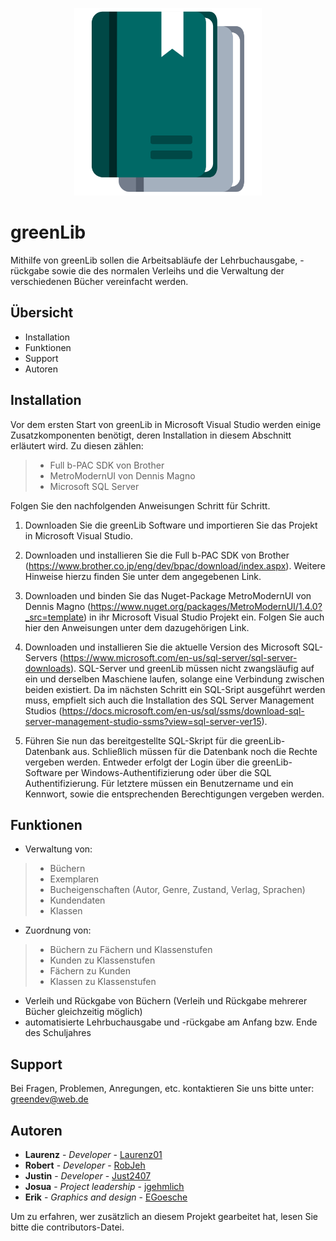 <!--lint disable no-literal-urls-->
<p align="center">
  <a href="https://github.com/greendevhub/greenLib/">
    <img
      alt="greenLib"
      src="https://github.com/greendevhub/greenLib/blob/master/icon.svg"
      width="300"
    />
  </a>
</p>

# greenLib
Mithilfe von greenLib sollen die Arbeitsabläufe der Lehrbuchausgabe, -rückgabe sowie die des normalen Verleihs und die Verwaltung der verschiedenen Bücher vereinfacht werden.

Übersicht
---------------------
 * Installation
 * Funktionen
 * Support
 * Autoren
 
 Installation
------------
Vor dem ersten Start von greenLib in Microsoft Visual Studio werden einige Zusatzkomponenten benötigt, deren Installation in diesem Abschnitt erläutert wird. Zu diesen zählen:
> * Full b-PAC SDK von Brother
> * MetroModernUI von Dennis Magno
> * Microsoft SQL Server

Folgen Sie den nachfolgenden Anweisungen Schritt für Schritt.

1. Downloaden Sie die greenLib Software und importieren Sie das Projekt in Microsoft Visual Studio.

2. Downloaden und installieren Sie die Full b-PAC SDK von Brother (https://www.brother.co.jp/eng/dev/bpac/download/index.aspx). Weitere Hinweise hierzu finden Sie unter dem angegebenen Link.

3. Downloaden und binden Sie das Nuget-Package MetroModernUI von Dennis Magno (https://www.nuget.org/packages/MetroModernUI/1.4.0?_src=template) in ihr Microsoft Visual Studio Projekt ein. Folgen Sie auch hier den Anweisungen unter dem dazugehörigen Link.

4. Downloaden und installieren Sie die aktuelle Version des Microsoft SQL-Servers (https://www.microsoft.com/en-us/sql-server/sql-server-downloads). SQL-Server und greenLib müssen nicht zwangsläufig auf ein und derselben Maschiene laufen, solange eine Verbindung zwischen beiden existiert. Da im nächsten Schritt ein SQL-Sript ausgeführt werden muss, empfielt sich auch die Installation des SQL Server Management Studios (https://docs.microsoft.com/en-us/sql/ssms/download-sql-server-management-studio-ssms?view=sql-server-ver15).

5. Führen Sie nun das bereitgestellte SQL-Skript für die greenLib-Datenbank aus. Schließlich müssen für die Datenbank noch die Rechte vergeben werden. Entweder erfolgt der Login über die greenLib-Software per Windows-Authentifizierung oder über die SQL Authentifizierung. Für letztere müssen ein Benutzername und ein Kennwort, sowie die entsprechenden Berechtigungen vergeben werden.

 Funktionen
------------
* Verwaltung von:
 >* Büchern
 >* Exemplaren
 >* Bucheigenschaften (Autor, Genre, Zustand, Verlag, Sprachen)
 >* Kundendaten
 >* Klassen
* Zuordnung von:
 >* Büchern zu Fächern und Klassenstufen
 >* Kunden zu Klassenstufen
 >* Fächern zu Kunden
 >* Klassen zu Klassenstufen
* Verleih und Rückgabe von Büchern (Verleih und Rückgabe mehrerer Bücher gleichzeitig möglich)
* automatisierte Lehrbuchausgabe und -rückgabe am Anfang bzw. Ende des Schuljahres

 Support
------------
Bei Fragen, Problemen, Anregungen, etc. kontaktieren Sie uns bitte unter: greendev@web.de

 Autoren
------------
* **Laurenz** - *Developer* - [Laurenz01](https://github.com/Laurenz01)
* **Robert** - *Developer* - [RobJeh](https://github.com/RobJeh)
* **Justin** - *Developer* - [Just2407](https://github.com/Just2407)
* **Josua** - *Project leadership* - [jgehmlich](https://github.com/jgehmlich)
* **Erik** - *Graphics and design* - [EGoesche](https://github.com/EGoesche)

Um zu erfahren, wer zusätzlich an diesem Projekt gearbeitet hat, lesen Sie bitte die contributors-Datei.
